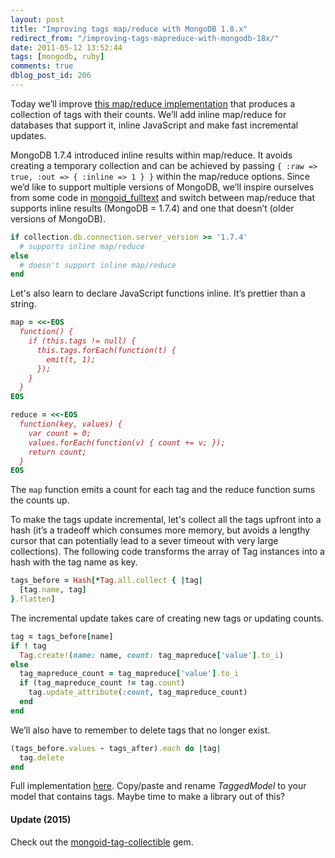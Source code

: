```yaml
---
layout: post
title: "Improving tags map/reduce with MongoDB 1.8.x"
redirect_from: "/improving-tags-mapreduce-with-mongodb-18x/"
date: 2011-05-12 13:52:44
tags: [mongodb, ruby]
comments: true
dblog_post_id: 206
---
```

Today we’ll improve [this map/reduce implementation](http://markembling.info/2010/11/using-map-reduce-in-a-mongodb-app) that produces a collection of tags with their counts. We’ll add inline map/reduce for databases that support it, inline JavaScript and make fast incremental updates.

MongoDB 1.7.4 introduced inline results within map/reduce. It avoids creating a temporary collection and can be achieved by passing `{ :raw => true, :out => { :inline => 1 } }` within the map/reduce options. Since we’d like to support multiple versions of MongoDB, we’ll inspire ourselves from some code in [mongoid_fulltext](https://github.com/aaw/mongoid_fulltext) and switch between map/reduce that supports inline results (MongoDB = 1.7.4) and one that doesn’t (older versions of MongoDB).

```ruby
if collection.db.connection.server_version >= '1.7.4'
  # supports inline map/reduce
else
  # doesn't support inline map/reduce
end
```

Let's also learn to declare JavaScript functions inline. It’s prettier than a string.

```ruby
map = <<-EOS
  function() {
    if (this.tags != null) {
      this.tags.forEach(function(t) {
        emit(t, 1);
      });
    }
  }
EOS

reduce = <<-EOS
  function(key, values) {
    var count = 0;
    values.forEach(function(v) { count += v; });
    return count;
  }
EOS
```

The `map` function emits a count for each tag and the reduce function sums the counts up.

To make the tags update incremental, let's collect all the tags upfront into a hash (it’s a tradeoff which consumes more memory, but avoids a lengthy cursor that can potentially lead to a sever timeout with very large collections). The following code transforms the array of Tag instances into a hash with the tag name as key.

```ruby
tags_before = Hash[*Tag.all.collect { |tag|
  [tag.name, tag]
}.flatten]
```

The incremental update takes care of creating new tags or updating counts.

```ruby
tag = tags_before[name]
if ! tag
  Tag.create!(name: name, count: tag_mapreduce['value'].to_i)
else
  tag_mapreduce_count = tag_mapreduce['value'].to_i
  if (tag_mapreduce_count != tag.count)
    tag.update_attribute(:count, tag_mapreduce_count)
  end
end
```

We’ll also have to remember to delete tags that no longer exist.

```ruby
(tags_before.values - tags_after).each do |tag|
  tag.delete
end
```

Full implementation [here](https://gist.github.com/968519). Copy/paste and rename _TaggedModel_ to your model that contains tags. Maybe time to make a library out of this?

#### Update (2015)

Check out the [mongoid-tag-collectible](https://github.com/dblock/mongoid-tag-collectible) gem.
